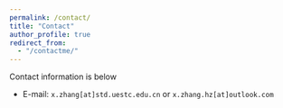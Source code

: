 ```yaml
---
permalink: /contact/
title: "Contact"
author_profile: true
redirect_from: 
  - "/contactme/"
---
```


Contact information is below

* E-mail: `x.zhang[at]std.uestc.edu.cn` or `x.zhang.hz[at]outlook.com`